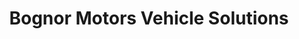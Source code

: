 ---
title: "Bognor Motors Vehicle Solutions"
url: /chichester/bognor-motors-vehicle-solutions/
shop: car repair
---